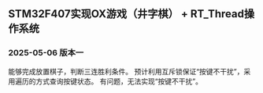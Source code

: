 ## STM32F407实现OX游戏（井字棋） + RT_Thread操作系统


### 2025-05-06 版本一
能够完成放置棋子，判断三连胜利条件。
预计利用互斥锁保证“按键不干扰”，采用遍历的方式查询按键状态。
有问题，无法实现“按键不干扰”。
